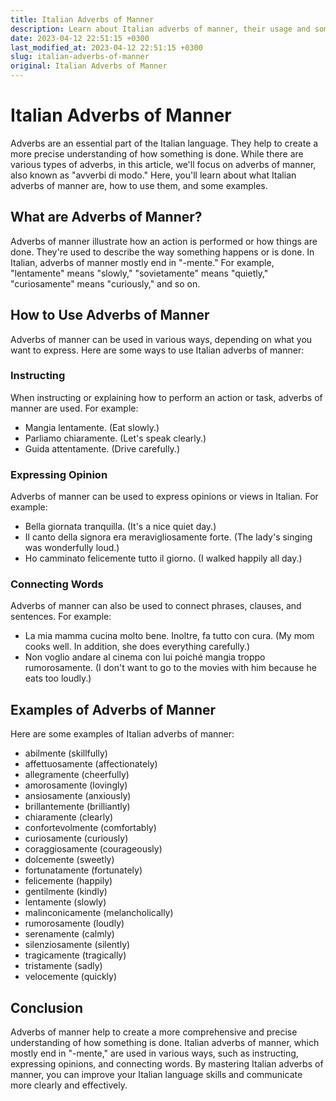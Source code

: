 ```yaml
---
title: Italian Adverbs of Manner
description: Learn about Italian adverbs of manner, their usage and some examples.
date: 2023-04-12 22:51:15 +0300
last_modified_at: 2023-04-12 22:51:15 +0300
slug: italian-adverbs-of-manner
original: Italian Adverbs of Manner
---
```

# Italian Adverbs of Manner

Adverbs are an essential part of the Italian language. They help to create a more precise understanding of how something is done. While there are various types of adverbs, in this article, we'll focus on adverbs of manner, also known as "avverbi di modo." Here, you'll learn about what Italian adverbs of manner are, how to use them, and some examples.

## What are Adverbs of Manner?

Adverbs of manner illustrate how an action is performed or how things are done. They're used to describe the way something happens or is done. In Italian, adverbs of manner mostly end in "-mente." For example, "lentamente" means "slowly," "sovietamente" means "quietly," "curiosamente" means "curiously," and so on.

## How to Use Adverbs of Manner

Adverbs of manner can be used in various ways, depending on what you want to express. Here are some ways to use Italian adverbs of manner:

### Instructing

When instructing or explaining how to perform an action or task, adverbs of manner are used. For example:

- Mangia lentamente. (Eat slowly.)
- Parliamo chiaramente. (Let's speak clearly.)
- Guida attentamente. (Drive carefully.)

### Expressing Opinion

Adverbs of manner can be used to express opinions or views in Italian. For example:

- Bella giornata tranquilla. (It's a nice quiet day.)
- Il canto della signora era meravigliosamente forte. (The lady's singing was wonderfully loud.)
- Ho camminato felicemente tutto il giorno. (I walked happily all day.)

### Connecting Words

Adverbs of manner can also be used to connect phrases, clauses, and sentences. For example:

- La mia mamma cucina molto bene. Inoltre, fa tutto con cura. (My mom cooks well. In addition, she does everything carefully.)
- Non voglio andare al cinema con lui poiché mangia troppo rumorosamente. (I don't want to go to the movies with him because he eats too loudly.)

## Examples of Adverbs of Manner

Here are some examples of Italian adverbs of manner:

- abilmente (skillfully)
- affettuosamente (affectionately)
- allegramente (cheerfully)
- amorosamente (lovingly)
- ansiosamente (anxiously)
- brillantemente (brilliantly)
- chiaramente (clearly)
- confortevolmente (comfortably)
- curiosamente (curiously)
- coraggiosamente (courageously)
- dolcemente (sweetly)
- fortunatamente (fortunately)
- felicemente (happily)
- gentilmente (kindly)
- lentamente (slowly)
- malinconicamente (melancholically)
- rumorosamente (loudly)
- serenamente (calmly)
- silenziosamente (silently)
- tragicamente (tragically)
- tristamente (sadly)
- velocemente (quickly)

## Conclusion

Adverbs of manner help to create a more comprehensive and precise understanding of how something is done. Italian adverbs of manner, which mostly end in "-mente," are used in various ways, such as instructing, expressing opinions, and connecting words. By mastering Italian adverbs of manner, you can improve your Italian language skills and communicate more clearly and effectively.